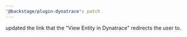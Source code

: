 ```yaml
---
'@backstage/plugin-dynatrace': patch
---
```


updated the link that the "View Entity in Dynatrace" redirects the user to.
